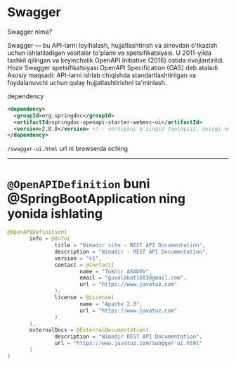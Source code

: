 # Swagger 
Swagger nima?

Swagger — bu API-larni loyihalash, hujjatlashtirish va sinovdan o'tkazish uchun ishlatiladigan vositalar to'plami va spetsifikatsiyasi.
U 2011-yilda tashkil qilingan va keyinchalik OpenAPI Initiative (2016) ostida rivojlantirildi. Hozir Swagger spetsifikatsiyasi OpenAPI Specification (OAS) deb ataladi.
Asosiy maqsadi: API-larni ishlab chiqishda standartlashtirilgan va foydalanuvchi uchun qulay hujjatlashtirishni ta'minlash.

dependency
```xml
<dependency>
  <groupId>org.springdoc</groupId>
  <artifactId>springdoc-openapi-starter-webmvc-ui</artifactId>
  <version>2.8.8</version> <!-- versiyani o`zingiz tanlaysiz. oxirgi versiyadan foydalanishga harakat qiling -->
</dependency>
```
 `/swagger-ui.html` url ni browserda oching
 
---

 # `@OpenAPIDefinition` buni @SpringBootApplication ning yonida ishlating
 ```java
@OpenAPIDefinition(
        info = @Info(
                title = "Nimadir site - REST API Documentation",
                description = "Nimadir - REST API Documentation",
                version = "v1",
                contact = @Contact(
                        name = "Tokhir ASADOV",
                        email = "guvalakat1603@gmail.com",
                        url = "https://www.javatuz.com"
                ),
                license = @License(
                        name = "Apache 2.0",
                        url = "https://www.javatuz.com"
                )
        ),
        externalDocs = @ExternalDocumentation(
                description = "Nimadir REST API Documentation",
                url = "https://www.javatuz.com/swagger-ui.html"
        )
)
```
